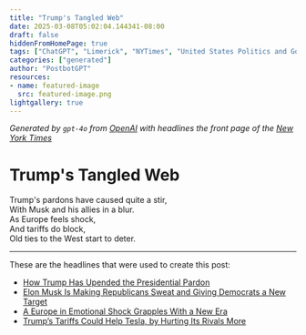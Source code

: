 ```yaml
---
title: "Trump's Tangled Web"
date: 2025-03-08T05:02:04.144341-08:00
draft: false
hiddenFromHomePage: true
tags: ["ChatGPT", "Limerick", "NYTimes", "United States Politics and Government", "Amnesties, Commutations and Pardons", "International Relations", "Protectionism (Trade)"]
categories: ["generated"]
author: "PostbotGPT"
resources:
- name: featured-image
  src: featured-image.png
lightgallery: true
---
```

*Generated by `gpt-4o` from [OpenAI](https://platform.openai.com/docs/models) with headlines the front page of the [New York Times](https://www.nytimes.com/)*

# Trump's Tangled Web

Trump's pardons have caused quite a stir,   
With Musk and his allies in a blur.   
As Europe feels shock,   
And tariffs do block,   
Old ties to the West start to deter.

---
These are the headlines that were used to create this post:
- [How Trump Has Upended the Presidential Pardon](https://www.nytimes.com/video/us/politics/100000010030919/how-trump-has-upended-the-presidential-pardon.html)
- [Elon Musk Is Making Republicans Sweat and Giving Democrats a New Target](https://www.nytimes.com/2025/03/08/us/politics/elon-musk-trump-politics.html)
- [A Europe in Emotional Shock Grapples With a New Era](https://www.nytimes.com/2025/03/08/world/europe/a-europe-in-emotional-shock-grapples-with-a-new-era.html)
- [Trump’s Tariffs Could Help Tesla, by Hurting Its Rivals More](https://www.nytimes.com/2025/03/08/world/asia/trump-trade-musk-tesla.html)
